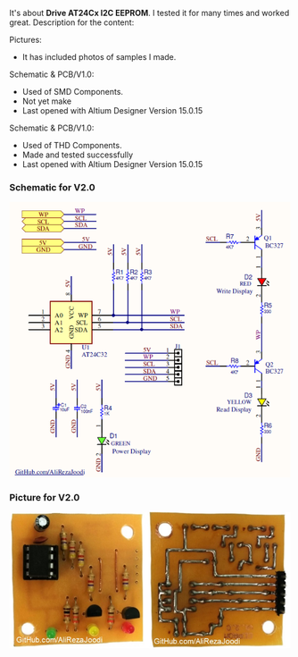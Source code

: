It's about **Drive AT24Cx I2C EEPROM**. I tested it for many times and worked great. Description for the content:

Pictures:
- It has included photos of samples I made.

Schematic & PCB/V1.0:
- Used of SMD Components.
- Not yet make
- Last opened with Altium Designer Version 15.0.15

Schematic & PCB/V1.0:
- Used of THD Components. 
- Made and tested successfully
- Last opened with Altium Designer Version 15.0.15

### Schematic for V2.0
![This is an image](https://raw.githubusercontent.com/AliRezaJoodi/Electronic-Modules/main/Drive%20AT24Cx%20I2C%20EEPROM/Schematic%20%26%20PCB/V2.0/Main.png)

### Picture for V2.0
![This is an image](https://github.com/AliRezaJoodi/Electronic-Modules/blob/main/Drive%20AT24Cx%20I2C%20EEPROM/Pictures/V2.0.jpg?raw=true)
